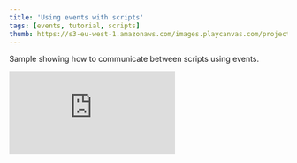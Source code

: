 ```yaml
---
title: 'Using events with scripts'
tags: [events, tutorial, scripts]
thumb: https://s3-eu-west-1.amazonaws.com/images.playcanvas.com/projects/12/437673/ED3EC5-image-75.jpg
---
```


Sample showing how to communicate between scripts using events.
<div className="iframe-container">
    <iframe loading="lazy" src="https://playcanv.as/p/HXrtITkb/" title="Using events with scripts" webkitallowfullscreen="true" mozallowfullscreen="true" allow="autoplay" allowfullscreen="true" allowvr="" scrolling="no" frameborder="0" />
</div>
